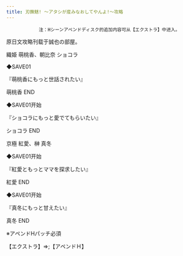 ```yaml
---
title: 刃撫魅! ～アタシが産みなおしてやんよ!～攻略
---
```


                注：Hシーンアペンドディスク的追加内容可从【エクストラ】中进入。

原日文攻略刊载于誠也の部屋。



織姫 萌桃香、朝比奈 ショコラ



◆SAVE01

『萌桃香にもっと世話されたい』



萌桃香 END



◆SAVE01开始

『ショコラにもっと愛でてもらいたい』



ショコラ END



京極 紅愛、榊 真冬



◆SAVE01开始

『紅愛ともっとママを探求したい』



紅愛 END



◆SAVE01开始

『真冬にもっと甘えたい』



真冬 END



※アペンドHパッチ必須

【エクストラ】⇒;【アペンドＨ】


              
